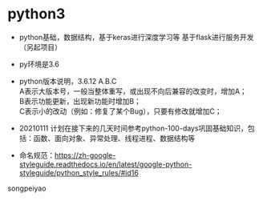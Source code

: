 # python3 
- python基础，数据结构，基于keras进行深度学习等  基于flask进行服务开发（另起项目）
- py环境是3.6 
- python版本说明，3.6.12 A.B.C  
  A表示大版本号，一般当整体重写，或出现不向后兼容的改变时，增加A；<br>
  B表示功能更新，出现新功能时增加B；<br>
  C表示小的改动（例如：修复了某个Bug），只要有修改就增加C；

- 20210111 计划在接下来的几天时间参考python-100-days巩固基础知识，包括：函数、面向对象、异常处理、线程进程、数据结构等

- 命名规范：https://zh-google-styleguide.readthedocs.io/en/latest/google-python-styleguide/python_style_rules/#id16

songpeiyao